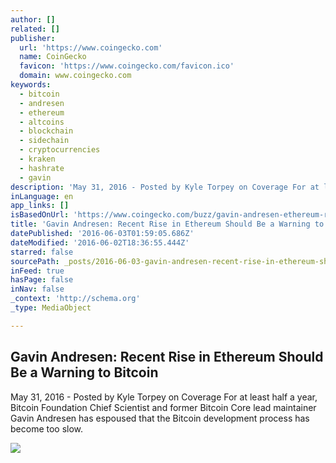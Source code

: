 ```yaml
---
author: []
related: []
publisher:
  url: 'https://www.coingecko.com'
  name: CoinGecko
  favicon: 'https://www.coingecko.com/favicon.ico'
  domain: www.coingecko.com
keywords:
  - bitcoin
  - andresen
  - ethereum
  - altcoins
  - blockchain
  - sidechain
  - cryptocurrencies
  - kraken
  - hashrate
  - gavin
description: 'May 31, 2016 - Posted by Kyle Torpey on Coverage For at least half a year, Bitcoin Foundation Chief Scientist and former Bitcoin Core lead maintainer Gavin Andresen has espoused that the Bitcoin development process has become too slow.'
inLanguage: en
app_links: []
isBasedOnUrl: 'https://www.coingecko.com/buzz/gavin-andresen-ethereum-rise-warning-to-bitcoin?locale=en'
title: 'Gavin Andresen: Recent Rise in Ethereum Should Be a Warning to Bitcoin'
datePublished: '2016-06-03T01:59:05.686Z'
dateModified: '2016-06-02T18:36:55.444Z'
starred: false
sourcePath: _posts/2016-06-03-gavin-andresen-recent-rise-in-ethereum-should-be-a-warning.md
inFeed: true
hasPage: false
inNav: false
_context: 'http://schema.org'
_type: MediaObject

---
```

<article style=""><h1>Gavin Andresen: Recent Rise in Ethereum Should Be a Warning to Bitcoin</h1><p>May 31, 2016 - Posted by Kyle Torpey on Coverage For at least half a year, Bitcoin Foundation Chief Scientist and former Bitcoin Core lead maintainer Gavin Andresen has espoused that the Bitcoin development process has become too slow.</p><img src="https://s3.amazonaws.com/coingecko-buzz/ethereum-rise/gavinpablo.jpg" /></article>